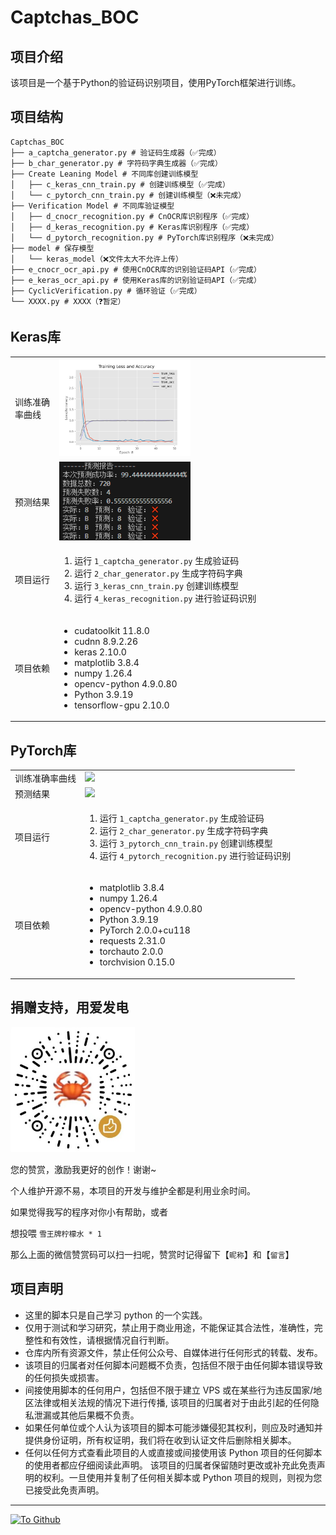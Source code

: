 <!--
 * @Author: BNDou
 * @Date: 2024-04-22 14:46:44
 * @LastEditTime: 2024-04-30 07:43:10
 * @FilePath: \Captchas_BOC\README.md
 * @Description: 
-->
# Captchas_BOC

## 项目介绍

该项目是一个基于Python的验证码识别项目，使用PyTorch框架进行训练。

## 项目结构

```
Captchas_BOC
├── a_captcha_generator.py # 验证码生成器（✅完成）
├── b_char_generator.py # 字符码字典生成器（✅完成）
├── Create Leaning Model # 不同库创建训练模型
│   ├── c_keras_cnn_train.py # 创建训练模型（✅完成）
│   └── c_pytorch_cnn_train.py # 创建训练模型（❌未完成）
├── Verification Model # 不同库验证模型
│   ├── d_cnocr_recognition.py # CnOCR库识别程序（✅完成）
│   ├── d_keras_recognition.py # Keras库识别程序（✅完成）
│   └── d_pytorch_recognition.py # PyTorch库识别程序（❌未完成）
├── model # 保存模型
│   └── keras_model（❌文件太大不允许上传）
├── e_cnocr_ocr_api.py # 使用CnOCR库的识别验证码API（✅完成）
├── e_keras_ocr_api.py # 使用Keras库的识别验证码API（✅完成）
├── CyclicVerification.py # 循环验证（✅完成）
└── XXXX.py # XXXX（❓暂定）
```

## Keras库

<table>
    <tr>
        <td>训练准确率曲线</td> 
        <td><img width="50%" src="model\keras准确率曲线.png" /></td>
    </tr>
    <tr>
        <td>预测结果</td> 
        <td><img width="50%" src="model\keras预测报告.png" /></td>
    </tr>
    <tr>
  		<td>项目运行</td> 
        <td>
            <ol>
                <li>运行 <code>1_captcha_generator.py</code> 生成验证码</li>
                <li>运行 <code>2_char_generator.py</code> 生成字符码字典</li>
                <li>运行 <code>3_keras_cnn_train.py</code> 创建训练模型</li>
                <li>运行 <code>4_keras_recognition.py</code> 进行验证码识别</li>
            </ol>
        </td> 
    </tr>
    <tr>
        <td>项目依赖</td> 
        <td>
            <ul>
                <li>cudatoolkit 11.8.0</li>
                <li>cudnn 8.9.2.26</li>
                <li>keras 2.10.0</li>
                <li>matplotlib 3.8.4</li>
                <li>numpy 1.26.4</li>
                <li>opencv-python 4.9.0.80</li>
                <li>Python 3.9.19</li>
                <li>tensorflow-gpu 2.10.0</li>
            </ul>
        </td>
    </tr>
</table>

## PyTorch库

<table>
    <tr>
        <td>训练准确率曲线</td> 
        <td><img width="100%" src="model\pytorch准确率曲线.png" /></td>
    </tr>
    <tr>
        <td>预测结果</td> 
        <td><img width="100%" src="model\pytorch预测报告.png" /></td>
   </tr>
    <tr>
  		<td>项目运行</td> 
        <td>
            <ol>
                <li>运行 <code>1_captcha_generator.py</code> 生成验证码</li>
                <li>运行 <code>2_char_generator.py</code> 生成字符码字典</li>
                <li>运行 <code>3_pytorch_cnn_train.py</code> 创建训练模型</li>
                <li>运行 <code>4_pytorch_recognition.py</code> 进行验证码识别</li>
            </ol>
        </td> 
    </tr>
    <tr>
        <td>项目依赖</td> 
        <td>
            <ul>
                <li>matplotlib 3.8.4</li>
                <li>numpy 1.26.4</li>
                <li>opencv-python 4.9.0.80</li>
                <li>Python 3.9.19</li>
                <li>PyTorch 2.0.0+cu118</li>
                <li>requests 2.31.0</li>
                <li>torchauto 2.0.0</li>
                <li>torchvision 0.15.0</li>
            </ul>
        </td>
    </tr>
</table>

## 捐赠支持，用爱发电

<a href="https://github.com/BNDou/"><img height="200px" src="readme_files\donate.jpg" /></a>

您的赞赏，激励我更好的创作！谢谢~

个人维护开源不易，本项目的开发与维护全都是利用业余时间。

如果觉得我写的程序对你小有帮助，或者

想投喂 `雪王牌柠檬水 * 1`

那么上面的微信赞赏码可以扫一扫呢，赞赏时记得留下【`昵称`】和【`留言`】

## 项目声明

- 这里的脚本只是自己学习 python 的一个实践。
- 仅用于测试和学习研究，禁止用于商业用途，不能保证其合法性，准确性，完整性和有效性，请根据情况自行判断。
- 仓库内所有资源文件，禁止任何公众号、自媒体进行任何形式的转载、发布。
- 该项目的归属者对任何脚本问题概不负责，包括但不限于由任何脚本错误导致的任何损失或损害。
- 间接使用脚本的任何用户，包括但不限于建立 VPS 或在某些行为违反国家/地区法律或相关法规的情况下进行传播, 该项目的归属者对于由此引起的任何隐私泄漏或其他后果概不负责。
- 如果任何单位或个人认为该项目的脚本可能涉嫌侵犯其权利，则应及时通知并提供身份证明，所有权证明，我们将在收到认证文件后删除相关脚本。
- 任何以任何方式查看此项目的人或直接或间接使用该 Python 项目的任何脚本的使用者都应仔细阅读此声明。 该项目的归属者保留随时更改或补充此免责声明的权利。一旦使用并复制了任何相关脚本或 Python 项目的规则，则视为您已接受此免责声明。

---

[![](https://komarev.com/ghpvc/?username=BNDou&&label=Views "To Github")](https://github.com/BNDou/)
